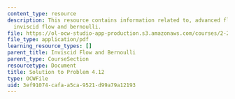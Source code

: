 ```yaml
---
content_type: resource
description: This resource contains information related to, advanced fluid mechanics,
  inviscid flow and bernoulli.
file: https://ol-ocw-studio-app-production.s3.amazonaws.com/courses/2-25-advanced-fluid-mechanics-fall-2013/3ef91074cafaa5ca9521d99a79a12193_MIT2_25F13_Shapi4.12_Solu.pdf
file_type: application/pdf
learning_resource_types: []
parent_title: Inviscid Flow and Bernoulli
parent_type: CourseSection
resourcetype: Document
title: Solution to Problem 4.12
type: OCWFile
uid: 3ef91074-cafa-a5ca-9521-d99a79a12193
---
```

